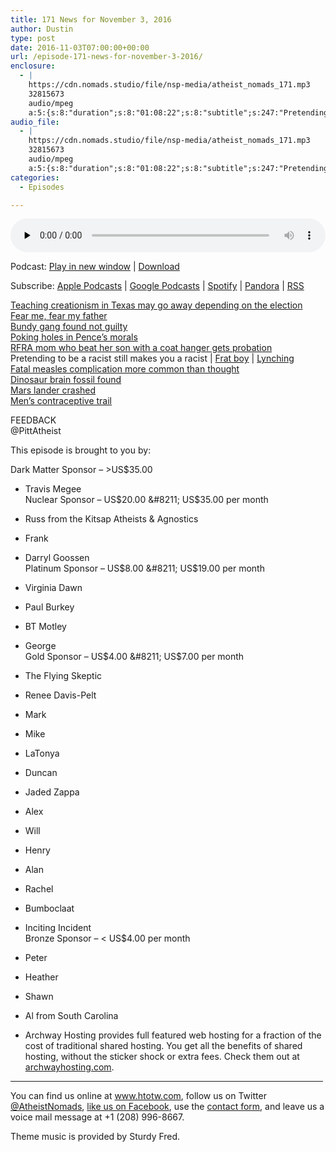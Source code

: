 ```yaml
---
title: 171 News for November 3, 2016
author: Dustin
type: post
date: 2016-11-03T07:00:00+00:00
url: /﻿episode-171-news-for-november-3-2016/
enclosure:
  - |
    https://cdn.nomads.studio/file/nsp-media/atheist_nomads_171.mp3
    32815673
    audio/mpeg
    a:5:{s:8:"duration";s:8:"01:08:22";s:8:"subtitle";s:247:"Pretending to be a racist still makes you a racist |  |      FEEDBACK @PittAtheist This episode is brought to you by: Dark Matter Sponsor - >US$35.00 * Travis Megee Nuclear Sponsor - US$20.00 - US$35.00 per month * Russ from the Kitsap Atheists...";s:8:"explicit";s:1:"1";s:13:"episode_title";s:25:"News for November 3, 2016";s:10:"episode_no";s:3:"171";}
audio_file:
  - |
    https://cdn.nomads.studio/file/nsp-media/atheist_nomads_171.mp3
    32815673
    audio/mpeg
    a:5:{s:8:"duration";s:8:"01:08:22";s:8:"subtitle";s:247:"Pretending to be a racist still makes you a racist |  |      FEEDBACK @PittAtheist This episode is brought to you by: Dark Matter Sponsor - >US$35.00 * Travis Megee Nuclear Sponsor - US$20.00 - US$35.00 per month * Russ from the Kitsap Atheists...";s:8:"explicit";s:1:"1";s:13:"episode_title";s:25:"News for November 3, 2016";s:10:"episode_no";s:3:"171";}
categories:
  - Episodes

---
```

<div itemscope itemtype="http://schema.org/AudioObject">
  <meta itemprop="name" content="171 News for November 3, 2016" />
  
  <meta itemprop="uploadDate" content="2016-11-03T01:00:00-06:00" />
  
  <meta itemprop="encodingFormat" content="audio/mpeg" />
  
  <meta itemprop="duration" content="PT1H08M22S" />
  
  <meta itemprop="description" content="Pretending to be a racist still makes you a racist |  |      FEEDBACK @PittAtheist This episode is brought to you by: Dark Matter Sponsor - >US$35.00 * Travis Megee Nuclear Sponsor - US$20.00 - US$35.00 per month * Russ from the Kitsap Atheists..." />
  
  <meta itemprop="contentUrl" content="https://dts.podtrac.com/redirect.mp3/cdn.nomads.studio/file/nsp-media/atheist_nomads_171.mp3" />
  
  <meta itemprop="contentSize" content="31.3" />
  </p> 
  
  <div class="powerpress_player" id="powerpress_player_8433">
    <audio class="wp-audio-shortcode" id="audio-5057-177" preload="none" style="width: 100%;" controls="controls"><source type="audio/mpeg" src="https://dts.podtrac.com/redirect.mp3/cdn.nomads.studio/file/nsp-media/atheist_nomads_171.mp3?_=177" /><a href="https://dts.podtrac.com/redirect.mp3/cdn.nomads.studio/file/nsp-media/atheist_nomads_171.mp3">https://dts.podtrac.com/redirect.mp3/cdn.nomads.studio/file/nsp-media/atheist_nomads_171.mp3</a></audio>
  </div>
</div>

<p class="powerpress_links powerpress_links_mp3">
  Podcast: <a href="https://dts.podtrac.com/redirect.mp3/cdn.nomads.studio/file/nsp-media/atheist_nomads_171.mp3" class="powerpress_link_pinw" target="_blank" title="Play in new window" onclick="return powerpress_pinw('https://htotw.com/?powerpress_pinw=5057-podcast');" rel="nofollow">Play in new window</a> | <a href="https://dts.podtrac.com/redirect.mp3/cdn.nomads.studio/file/nsp-media/atheist_nomads_171.mp3" class="powerpress_link_d" title="Download" rel="nofollow" download="atheist_nomads_171.mp3">Download</a>
</p>

<p class="powerpress_links powerpress_subscribe_links">
  Subscribe: <a href="https://podcasts.apple.com/us/podcast/humanists-take-on-the-world/id530050098?mt=2&ls=1" class="powerpress_link_subscribe powerpress_link_subscribe_itunes" target="_blank" title="Subscribe on Apple Podcasts" rel="nofollow">Apple Podcasts</a> | <a href="https://www.google.com/podcasts?feed=aHR0cDovL2F0aGVpc3Rub21hZHMubGlic3luLmNvbS9yc3M%3D" class="powerpress_link_subscribe powerpress_link_subscribe_googleplay" target="_blank" title="Subscribe on Google Podcasts" rel="nofollow">Google Podcasts</a> | <a href="https://open.spotify.com/show/3LzK2xZGike6Tc1GEMtMbr?si=LieN9SNuTpq96smuaUsH8A" class="powerpress_link_subscribe powerpress_link_subscribe_spotify" target="_blank" title="Subscribe on Spotify" rel="nofollow">Spotify</a> | <a href="https://www.pandora.com/podcast/atheist-nomads/PC:10122?corr=62071012&part=ug" class="powerpress_link_subscribe powerpress_link_subscribe_pandora" target="_blank" title="Subscribe on Pandora" rel="nofollow">Pandora</a> | <a href="https://htotw.com/feed/podcast/" class="powerpress_link_subscribe powerpress_link_subscribe_rss" target="_blank" title="Subscribe via RSS" rel="nofollow">RSS</a>
</p>

<a href="http://www.thedailybeast.com/articles/2016/10/31/creationism-in-texas-could-go-extinct-on-election-day.html" target="_blank" rel="noopener">Teaching creationism in Texas may go away depending on the election</a>  
<a href="http://www.rawstory.com/2016/10/chicago-public-school-cancels-christian-haunted-house-depicting-orlando-lgbt-mass-shooting/" target="_blank" rel="noopener">Fear me, fear my father</a>  
<a href="http://www.idahostatesman.com/news/local/crime/article110938202.html" target="_blank" rel="noopener">Bundy gang found not guilty</a>  
<a href="https://thinkprogress.org/mike-pence-public-health-406b5d08c7de#.tqny5qnrw" target="_blank" rel="noopener">Poking holes in Pence’s morals</a>  
<a href="http://breaking911.com/mom-used-religious-freedom-law-defense-beating-son-got-probation/" target="_blank" rel="noopener">RFRA mom who beat her son with a coat hanger gets probation</a>  
Pretending to be a racist still makes you a racist | <a href="http://www.nydailynews.com/news/national/arkansas-college-student-expelled-blackface-cosby-costume-article-1.2851339" target="_blank" rel="noopener">Frat boy</a> | <a href="http://www.miaminewtimes.com/news/dummies-lynched-next-to-a-trump-sign-for-halloween-in-kendall-updated-8883872" target="_blank" rel="noopener">Lynching</a>  
<a href="http://www.nbcnews.com/health/health-news/fatal-measles-complication-killed-patients-years-later-n674706" target="_blank" rel="noopener">Fatal measles complication more common than thought</a>  
<a href="http://sp.lyellcollection.org/content/early/2016/10/25/SP448.3.abstract" target="_blank" rel="noopener">Dinosaur brain fossil found</a>  
<a href="http://m.esa.int/Our_Activities/Space_Science/ExoMars/Detailed_images_of_Schiaparelli_and_its_descent_hardware_on_Mars" target="_blank" rel="noopener">Mars lander crashed</a>  
<a href="http://press.endocrine.org/doi/pdf/10.1210/jc.2016-2141" target="_blank" rel="noopener">Men&#8217;s contraceptive trail</a>

FEEDBACK  
@PittAtheist

This episode is brought to you by:

Dark Matter Sponsor &#8211; >US$35.00  
* Travis Megee  
Nuclear Sponsor &#8211; US$20.00 &#8211; US$35.00 per month  
* Russ from the Kitsap Atheists & Agnostics  
* Frank  
* Darryl Goossen  
Platinum Sponsor &#8211; US$8.00 &#8211; US$19.00 per month  
* Virginia Dawn  
* Paul Burkey  
* BT Motley  
* George  
Gold Sponsor &#8211; US$4.00 &#8211; US$7.00 per month  
* The Flying Skeptic  
* Renee Davis-Pelt  
* Mark  
* Mike  
* LaTonya  
* Duncan  
* Jaded Zappa  
* Alex  
* Will  
* Henry  
* Alan  
* Rachel  
* Bumboclaat  
* Inciting Incident  
Bronze Sponsor &#8211; < US$4.00 per month  
* Peter  
* Heather  
* Shawn  
* Al from South Carolina

* Archway Hosting provides full featured web hosting for a fraction of the cost of traditional shared hosting. You get all the benefits of shared hosting, without the sticker shock or extra fees. Check them out at <a href="http://archwayhosting.com/" target="_blank" rel="noopener">archwayhosting.com</a>.

<hr width="500" />

You can find us online at <a href="https://www.htotw.com/" target="_blank" rel="noopener">www.htotw.com</a>, follow us on Twitter <a href="https://htotw.com/twitter" target="_blank" rel="noopener">@AtheistNomads</a>, <a href="https://htotw.com/facebook" target="_blank" rel="noopener">like us on Facebook</a>, use the [contact form](https://htotw.com/contact), and leave us a voice mail message at +1 (208) 996-8667.

Theme music is provided by Sturdy Fred.